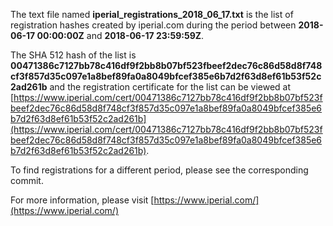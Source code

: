 The text file named **iperial_registrations_2018_06_17.txt** is the list of registration hashes created by iperial.com during the period between **2018-06-17 00:00:00Z** and **2018-06-17 23:59:59Z**.

The SHA 512 hash of the list is **00471386c7127bb78c416df9f2bb8b07bf523fbeef2dec76c86d58d8f748cf3f857d35c097e1a8bef89fa0a8049bfcef385e6b7d2f63d8ef61b53f52c2ad261b** and the registration certificate for the list can be viewed at [https://www.iperial.com/cert/00471386c7127bb78c416df9f2bb8b07bf523fbeef2dec76c86d58d8f748cf3f857d35c097e1a8bef89fa0a8049bfcef385e6b7d2f63d8ef61b53f52c2ad261b](https://www.iperial.com/cert/00471386c7127bb78c416df9f2bb8b07bf523fbeef2dec76c86d58d8f748cf3f857d35c097e1a8bef89fa0a8049bfcef385e6b7d2f63d8ef61b53f52c2ad261b).

To find registrations for a different period, please see the corresponding commit.

For more information, please visit [https://www.iperial.com/](https://www.iperial.com/)
